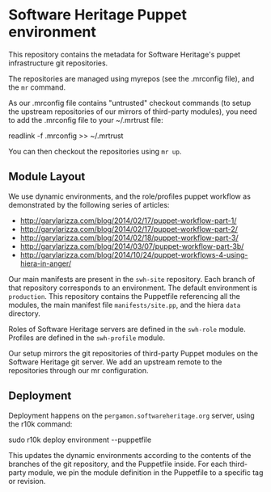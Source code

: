 Software Heritage Puppet environment
====================================

This repository contains the metadata for Software Heritage's
puppet infrastructure git repositories.

The repositories are managed using myrepos (see the .mrconfig file), and
the `mr` command.

As our .mrconfig file contains "untrusted" checkout commands (to setup
the upstream repositories of our mirrors of third-party modules), you
need to add the .mrconfig file to your ~/.mrtrust file:

 readlink -f .mrconfig >> ~/.mrtrust
 
You can then checkout the repositories using `mr up`.

Module Layout
-------------

We use dynamic environments, and the role/profiles puppet workflow as
demonstrated by the following series of articles:

 - http://garylarizza.com/blog/2014/02/17/puppet-workflow-part-1/
 - http://garylarizza.com/blog/2014/02/17/puppet-workflow-part-2/
 - http://garylarizza.com/blog/2014/02/18/puppet-workflow-part-3/
 - http://garylarizza.com/blog/2014/03/07/puppet-workflow-part-3b/
 - http://garylarizza.com/blog/2014/10/24/puppet-workflows-4-using-hiera-in-anger/

Our main manifests are present in the `swh-site` repository. Each branch
of that repository corresponds to an environment. The default
environment is `production`. This repository contains the Puppetfile
referencing all the modules, the main manifest file `manifests/site.pp`,
and the hiera `data` directory.

Roles of Software Heritage servers are defined in the `swh-role` module.
Profiles are defined in the `swh-profile` module.

Our setup mirrors the git repositories of third-party Puppet modules on
the Software Heritage git server. We add an upstream remote to the
repositories through our mr configuration.

Deployment
----------

Deployment happens on the `pergamon.softwareheritage.org` server, using
the r10k command:

 sudo r10k deploy environment --puppetfile
 
This updates the dynamic environments according to the contents of the
branches of the git repository, and the Puppetfile inside. For each
third-party module, we pin the module definition in the Puppetfile to a
specific tag or revision.
